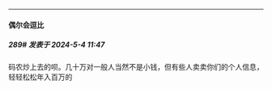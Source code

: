 ﻿
*****

####  偶尔会逗比  
##### 289#       发表于 2024-5-4 11:47

码农炒上去的呗。几十万对一般人当然不是小钱，但有些人卖卖你们的个人信息，轻轻松松年入百万的

